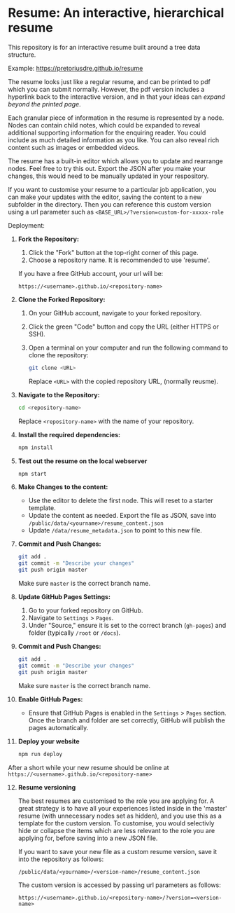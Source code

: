 # Resume: An interactive, hierarchical resume

This repository is for an interactive resume built around a tree data structure.

Example:
https://pretoriusdre.github.io/resume

The resume looks just like a regular resume, and can be printed to pdf which you can submit normally. However, the pdf version includes a hyperlink back to the interactive version, and in that your ideas can *expand beyond the printed page*.

Each granular piece of information in the resume is represented by a node. Nodes can contain child notes, which could be expanded to reveal additional supporting information for the enquiring reader. You could include as much detailed information as you like. You can also reveal rich content such as images or embedded videos.

The resume has a built-in editor which allows you to update and rearrange nodes. Feel free to try this out. Export the JSON after you make your changes, this would need to be manually updated in your respository.


If you want to customise your resume to a particular job application, you can make your updates with the editor, saving the content to a new subfolder in the directory. Then you can reference this custom version using a url parameter such as `<BASE_URL>/?version=custom-for-xxxxx-role`




Deployment:


1. **Fork the Repository:**
    1. Click the "Fork" button at the top-right corner of this page.
    2. Choose a repository name. It is recommended to use 'resume'.

    If you have a free GitHub account, your url will be:

    `https://<username>.github.io/<repository-name>`



2. **Clone the Forked Repository:**
    1. On your GitHub account, navigate to your forked repository.
    2. Click the green "Code" button and copy the URL (either HTTPS or SSH).
    3. Open a terminal on your computer and run the following command to clone the repository:
        ```sh
        git clone <URL>
        ```
    
       Replace `<URL>` with the copied repository URL, (normally reusme).

3. **Navigate to the Repository:**
    ```sh
    cd <repository-name>
    ```
   Replace `<repository-name>` with the name of your repository.

4. **Install the required dependencies:**
    ```sh
    npm install
    ```

5. **Test out the resume on the local webserver**
    ```sh
    npm start
    ```

6. **Make Changes to the content:**
    - Use the editor to delete the first node. This will reset to a starter template.
    - Update the content as needed. Export the file as JSON, save into `/public/data/<yourname>/resume_content.json`
    - Update `/data/resume_metadata.json` to point to this new file.


7. **Commit and Push Changes:**
    ```sh
    git add .
    git commit -m "Describe your changes"
    git push origin master
    ```
    Make sure `master` is the correct branch name.


8. **Update GitHub Pages Settings:**
    1. Go to your forked repository on GitHub.
    2. Navigate to `Settings` > `Pages`.
    3. Under "Source," ensure it is set to the correct branch (`gh-pages`) and folder (typically `/root` or `/docs`).


9. **Commit and Push Changes:**
    ```sh
    git add .
    git commit -m "Describe your changes"
    git push origin master
    ```
    Make sure `master` is the correct branch name.


10. **Enable GitHub Pages:**
    - Ensure that GitHub Pages is enabled in the `Settings` > `Pages` section. Once the branch and folder are set correctly, GitHub will publish the pages automatically.


11. **Deploy your website**
    ```sh
    npm run deploy
    ```
After a short while your new resume should be online at
`https://<username>.github.io/<repository-name>`

12. **Resume versioning**

    The best resumes are customised to the role you are applying for. A great strategy is to have all your experiences listed inside in the 'master' resume (with unnecessary nodes set as hidden), and you use this as a template for the custom version. To customise, you would selectivly hide or collapse the items which are less relevant to the role you are applying for, before saving into a new JSON file.
    
    If you want to save your new file as a custom resume version, save it into the repository as follows:

    `/public/data/<yourname>/<version-name>/resume_content.json`

    The custom version is accessed by passing url parameters as follows:

    `https://<username>.github.io/<repository-name>/?version=<version-name>`